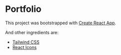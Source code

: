 # Portfolio

This project was bootstrapped with [Create React App](https://github.com/facebook/create-react-app).

And other ingredients are:

- [Tailwind CSS](https://tailwindcss.com/)
- [React Icons](https://react-icons.github.io/react-icons/)
